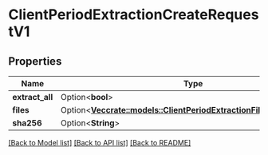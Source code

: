# ClientPeriodExtractionCreateRequestV1

## Properties

Name | Type | Description | Notes
------------ | ------------- | ------------- | -------------
**extract_all** | Option<**bool**> |  | [optional]
**files** | Option<[**Vec<crate::models::ClientPeriodExtractionFileParametersV1>**](client.ExtractionFileParametersV1.md)> |  | [optional]
**sha256** | Option<**String**> |  | [optional]

[[Back to Model list]](../README.md#documentation-for-models) [[Back to API list]](../README.md#documentation-for-api-endpoints) [[Back to README]](../README.md)
